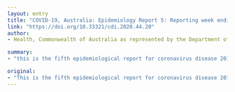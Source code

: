 ```yaml
---
layout: entry
title: "COVID-19, Australia: Epidemiology Report 5: Reporting week ending 19:00 AEDT 29 February 2020. COVID-19 National Incident Room Surveillance Team"
link: "https://doi.org/10.33321/cdi.2020.44.20"
author:
- Health, Commonwealth of Australia as represented by the Department of

summary:
- "this is the fifth epidemiological report for coronavirus disease 2019 (COVID-19), reported in Australia as at 19:00 Australian Eastern Daylight Time [AEDT 29 February 2020. It includes data on COVID19 cases diagnosed in Australia, the international situation and a review of current evidence. This is the fiveth report for Corona virus disease 2019. The report includes a report on the case in Australia and the situation in the international community. A review of evidence is also included in the report. AEDT's fifth report for the fifth. report in Australia."

original:
- "This is the fifth epidemiological report for coronavirus disease 2019 (COVID-19), reported in Australia as at 19:00 Australian Eastern Daylight Time [AEDT] 29 February 2020. It includes data on COVID19 cases diagnosed in Australia, the international situation and a review of current evidence."
---
```


